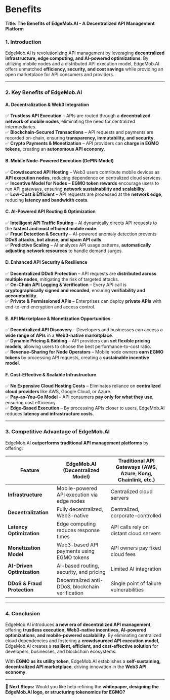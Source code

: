 # Benefits

**Title: The Benefits of EdgeMob.AI - A Decentralized API Management Platform**

### **1. Introduction**

EdgeMob.AI is revolutionizing API management by leveraging **decentralized infrastructure, edge computing, and AI-powered optimizations**. By utilizing mobile nodes and a distributed API execution model, EdgeMob.AI offers unmatched **efficiency, security, and cost savings** while providing an open marketplace for API consumers and providers.

***

### **2. Key Benefits of EdgeMob.AI**

#### **A. Decentralization & Web3 Integration**

✅ **Trustless API Execution** – APIs are routed through a **decentralized network of mobile nodes**, eliminating the need for centralized intermediaries.\
✅ **Blockchain-Secured Transactions** – API requests and payments are recorded on-chain, ensuring **transparency, immutability, and security**.\
✅ **Crypto Payments & Monetization** – API providers can **charge in EGMO tokens**, creating an **autonomous API economy**.

#### **B. Mobile Node-Powered Execution (DePIN Model)**

✅ **Crowdsourced API Hosting** – Web3 users contribute mobile devices as **API execution nodes**, reducing dependence on centralized cloud services.\
✅ **Incentive Model for Nodes** – **EGMO token rewards** encourage users to run API gateways, ensuring **network sustainability and scalability**.\
✅ **Low-Cost & Efficient** – API requests are processed at the **network edge**, reducing **latency and bandwidth costs**.

#### **C. AI-Powered API Routing & Optimization**

✅ **Intelligent API Traffic Routing** – AI dynamically directs API requests to the **fastest and most efficient mobile node**.\
✅ **Fraud Detection & Security** – AI-powered anomaly detection prevents **DDoS attacks, bot abuse, and spam API calls**.\
✅ **Predictive Scaling** – AI analyzes API usage patterns, **automatically adjusting network resources** to handle demand surges.

#### **D. Enhanced API Security & Resilience**

✅ **Decentralized DDoS Protection** – API requests are **distributed across multiple nodes**, mitigating the risk of targeted attacks.\
✅ **On-Chain API Logging & Verification** – Every API call is **cryptographically signed and recorded**, ensuring **verifiability and accountability**.\
✅ **Private & Permissioned APIs** – Enterprises can deploy **private APIs** with end-to-end encryption and access control.

#### **E. API Marketplace & Monetization Opportunities**

✅ **Decentralized API Discovery** – Developers and businesses can access a **wide range of APIs** in a **Web3-native marketplace**.\
✅ **Dynamic Pricing & Bidding** – API providers can **set flexible pricing models**, allowing users to choose the best performance-to-cost ratio.\
✅ **Revenue-Sharing for Node Operators** – Mobile node owners **earn EGMO tokens** by processing API requests, creating a **sustainable incentive model**.

#### **F. Cost-Effective & Scalable Infrastructure**

✅ **No Expensive Cloud Hosting Costs** – Eliminates reliance on **centralized cloud providers** like AWS, Google Cloud, or Azure.\
✅ **Pay-as-You-Go Model** – API consumers **pay only for what they use**, ensuring cost efficiency.\
✅ **Edge-Based Execution** – By processing APIs closer to users, EdgeMob.AI reduces **latency and infrastructure costs**.

***

### **3. Competitive Advantage of EdgeMob.AI**

EdgeMob.AI **outperforms traditional API management platforms** by offering:

| **Feature**                 | **EdgeMob.AI (Decentralized Model)**             | **Traditional API Gateways (AWS, Azure, Kong, Chainlink, etc.)** |
| --------------------------- | ------------------------------------------------ | ---------------------------------------------------------------- |
| **Infrastructure**          | Mobile-powered API execution via edge nodes      | Centralized cloud servers                                        |
| **Decentralization**        | Fully decentralized, Web3-native                 | Centralized, corporate-controlled                                |
| **Latency Optimization**    | Edge computing reduces response times            | API calls rely on distant cloud servers                          |
| **Monetization Model**      | Web3-based API payments using EGMO tokens        | API owners pay fixed cloud fees                                  |
| **AI-Driven Optimization**  | AI-based routing, security, and pricing          | Limited AI integration                                           |
| **DDoS & Fraud Protection** | Decentralized anti-DDoS, blockchain verification | Single point of failure vulnerabilities                          |

***

### **4. Conclusion**

EdgeMob.AI introduces **a new era of decentralized API management**, offering **trustless execution, Web3-native incentives, AI-powered optimizations, and mobile-powered scalability**. By eliminating centralized cloud dependencies and fostering a **crowdsourced API execution model**, EdgeMob.AI creates a **resilient, efficient, and cost-effective solution** for developers, businesses, and blockchain ecosystems.

With **EGMO as its utility token**, EdgeMob.AI establishes a **self-sustaining, decentralized API marketplace**, driving innovation in the **Web3 API economy**.

***

**🚀 Next Steps:** Would you like help refining the **whitepaper, designing the EdgeMob.AI logo, or structuring tokenomics for EGMO?**
